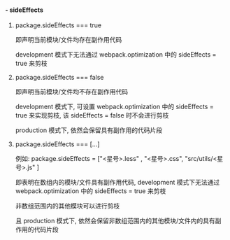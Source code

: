 #### - sideEffects

1. package.sideEffects === true

    即声明当前模块/文件均存在副作用代码

    development 模式下无法通过 webpack.optimization 中的 sideEffects = true 来剪枝

2. package.sideEffects === false

    即声明当前模块/文件均不存在副作用代码

    development 模式下, 可设置 webpack.optimization 中的 sideEffects = true 来实现剪枝, 该 sideEffects = false 时不会进行剪枝

    production 模式下, 依然会保留具有副作用的代码片段

3. package.sideEffects === [...]

    例如: package.sideEffects = ["<星号>.less" , "<星号>.css", "src/utils/<星号>.js" ]

    即表明在数组内的模块/文件具有副作用代码, development 模式下无法通过 webpack.optimization 中的 sideEffects = true 来剪枝

    非数组范围内的其他模块可以进行剪枝

    且 production 模式下, 依然会保留非数组范围内的其他模块/文件内的具有副作用的代码片段
